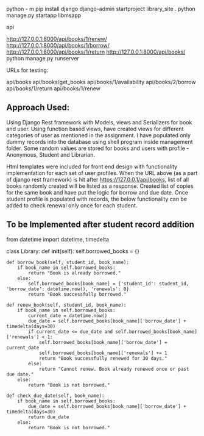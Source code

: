 python - m pip install django
django-admin startproject library_site .
python manage.py startapp libmsapp

api

http://127.0.0.1:8000/api/books/1/renew/
http://127.0.0.1:8000/api/books/1/borrow/
http://127.0.0.1:8000/api/books/1/return
http://127.0.0.1:8000/api/books/
python manage.py runserver

URLs for testing:

api/books
api/books/get_books
api/books/1/availability
api/books/2/borrow
api/books/1/return
api/books/1/renew

Approach Used:
--------------------------

Using Django Rest framework with Models, views and Serializers for book and user. Using function based views, have created views for different categories of user as mentioned in the assignment. I have populated only dummy records into the database using shell program inside management folder. Some random values are stored for books and users with profile - Anonymous, Student and Librarian. 

Html templates were included for front end design with functionality implementation for each set of user profiles. When the URL above (as a part of django rest framework) is hit after https://127.0.0.1/api/books, list of all books randomly created will be listed as a response. Created list of copies for the same book and have put the logic for borrow and due date. Once student profile is populated with records, the below functionality can be added to check renewal only once for each student.

To be Implemented after student record addition
------------------------------------------------

from datetime import datetime, timedelta

class Library:
    def __init__(self):
        self.borrowed_books = {}

    def borrow_book(self, student_id, book_name):
        if book_name in self.borrowed_books:
            return "Book is already borrowed."
        else:
            self.borrowed_books[book_name] = {'student_id': student_id, 'borrow_date': datetime.now(), 'renewals': 0}
            return "Book successfully borrowed."

    def renew_book(self, student_id, book_name):
        if book_name in self.borrowed_books:
            current_date = datetime.now()
            due_date = self.borrowed_books[book_name]['borrow_date'] + timedelta(days=30)
            if current_date <= due_date and self.borrowed_books[book_name]['renewals'] < 1:
                self.borrowed_books[book_name]['borrow_date'] = current_date
                self.borrowed_books[book_name]['renewals'] += 1
                return "Book successfully renewed for 30 days."
            else:
                return "Cannot renew. Book already renewed once or past due date."
        else:
            return "Book is not borrowed."

    def check_due_date(self, book_name):
        if book_name in self.borrowed_books:
            due_date = self.borrowed_books[book_name]['borrow_date'] + timedelta(days=30)
            return due_date
        else:
            return "Book is not borrowed."

